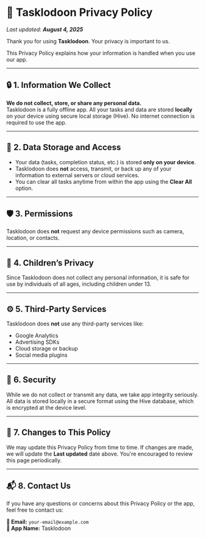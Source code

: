 # 📄 Tasklodoon Privacy Policy

_Last updated: **August 4, 2025**_

Thank you for using **Tasklodoon**. Your privacy is important to us.

This Privacy Policy explains how your information is handled when you use our app.

---

## 🔒 1. Information We Collect

**We do not collect, store, or share any personal data.**  
Tasklodoon is a fully offline app. All your tasks and data are stored **locally** on your device using secure local storage (Hive). No internet connection is required to use the app.

---

## 💾 2. Data Storage and Access

- Your data (tasks, completion status, etc.) is stored **only on your device**.
- Tasklodoon does **not** access, transmit, or back up any of your information to external servers or cloud services.
- You can clear all tasks anytime from within the app using the **Clear All** option.

---

## 🛡️ 3. Permissions

Tasklodoon does **not** request any device permissions such as camera, location, or contacts.

---

## 👶 4. Children’s Privacy

Since Tasklodoon does not collect any personal information, it is safe for use by individuals of all ages, including children under 13.

---

## ⚙️ 5. Third-Party Services

Tasklodoon does **not** use any third-party services like:

- Google Analytics  
- Advertising SDKs  
- Cloud storage or backup  
- Social media plugins

---

## 🔐 6. Security

While we do not collect or transmit any data, we take app integrity seriously. All data is stored locally in a secure format using the Hive database, which is encrypted at the device level.

---

## 🔁 7. Changes to This Policy

We may update this Privacy Policy from time to time. If changes are made, we will update the **Last updated** date above. You're encouraged to review this page periodically.

---

## 📬 8. Contact Us

If you have any questions or concerns about this Privacy Policy or the app, feel free to contact us:

**📧 Email:** `your-email@example.com`  
**📱 App Name:** Tasklodoon
